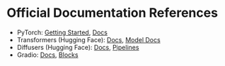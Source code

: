 # Official Documentation References

- PyTorch: [Getting Started](https://pytorch.org/get-started/), [Docs](https://pytorch.org/docs/stable/)  
- Transformers (Hugging Face): [Docs](https://huggingface.co/docs/transformers/index), [Model Docs](https://huggingface.co/docs/transformers/model_doc/auto)  
- Diffusers (Hugging Face): [Docs](https://huggingface.co/docs/diffusers/index), [Pipelines](https://huggingface.co/docs/diffusers/api/pipelines/overview)  
- Gradio: [Docs](https://www.gradio.app/docs), [Blocks](https://www.gradio.app/guides/creating-a-gradio-interface-from-scratch)


